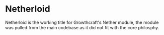 # Netherloid

Netherloid is the working title for Growthcraft's Nether module, the module was pulled from the main codebase as it did not fit with the core philosphy.
